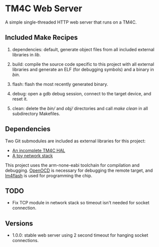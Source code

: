 # TM4C Web Server

A simple single-threaded HTTP web server that runs on a TM4C.

## Included Make Recipes

1. dependencies: default, generate object files from all included external libraries in *lib*.

2. build: compile the source code specific to this project with all external libraries and generate an ELF (for debugging symbols) and a binary in *bin*.

3. flash: flash the most recently generated binary.

4. debug: open a gdb debug session, connect to the target device, and reset it.

5. clean: delete the *bin/* and *obj/* directories and call *make clean* in all subdirectory Makefiles.

## Dependencies

Two Git submodules are included as external libraries for this project:

- [An incomplete TM4C HAL](https://github.com/davidday99/tm4c-hal)
- [A toy network stack](https://github.com/davidday99/network-stack)

This project uses the arm-none-eabi toolchain for compilation and debugging. [OpenOCD](https://github.com/openocd-org/openocd.git) is necessary for debugging the remote target, and [lm4flash](https://github.com/utzig/lm4tools.git) is used for programming the chip.

## TODO
- Fix TCP module in network stack so timeout isn't needed for socket connection.

## Versions
- 1.0.0: stable web server using 2 second timeout for hanging socket connections.